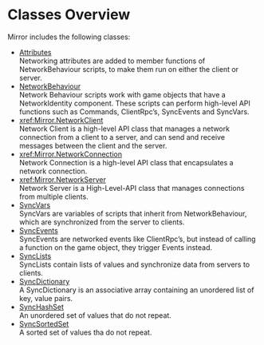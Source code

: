 # Classes Overview

Mirror includes the following classes:
-   [Attributes](Attributes.md)  
    Networking attributes are added to member functions of NetworkBehaviour scripts, to make them run on either the client or server.
-   [NetworkBehaviour](NetworkBehaviour.md)  
    Network Behaviour scripts work with game objects that have a NetworkIdentity component. These scripts can perform high-level API functions such as Commands, ClientRpc’s, SyncEvents and SyncVars.
-   <xref:Mirror.NetworkClient>  
    Network Client is a high-level API class that manages a network connection from a client to a server, and can send and receive messages between the client and the server.
-   <xref:Mirror.NetworkConnection>  
    Network Connection is a high-level API class that encapsulates a network connection.
-   <xref:Mirror.NetworkServer>  
    Network Server is a High-Level-API class that manages connections from multiple clients.
-   [SyncVars](SyncVars.md)  
    SyncVars are variables of scripts that inherit from NetworkBehaviour, which are synchronized from the server to clients.
-   [SyncEvents](SyncEvent.md)  
    SyncEvents are networked events like ClientRpc’s, but instead of calling a function on the game object, they trigger Events instead.
-   [SyncLists](SyncLists.md)  
    SyncLists contain lists of values and synchronize data from servers to clients.
-   [SyncDictionary](SyncDictionary.md)  
    A SyncDictionary is an associative array containing an unordered list of key, value pairs.
-   [SyncHashSet](SyncHashSet.md)  
    An unordered set of values that do not repeat.
-   [SyncSortedSet](SyncSortedSet.md)  
    A sorted set of values tha do not repeat.

